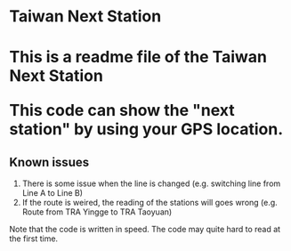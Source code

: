 <h1>Taiwan Next Station<h1>
<p>This is a readme file of the Taiwan Next Station</p>
<p>This code can show the "next station" by using your GPS location.</p>
<h2>Known issues</h2>
<ol>
<li>There is some issue when the line is changed (e.g. switching line from Line A to Line B)</li>
<li>If the route is weired, the reading of the stations will goes wrong (e.g. Route from TRA Yingge to TRA Taoyuan)</li>
</ol>
<p>Note that the code is written in speed.  The code may quite hard to read at the first time.</p>